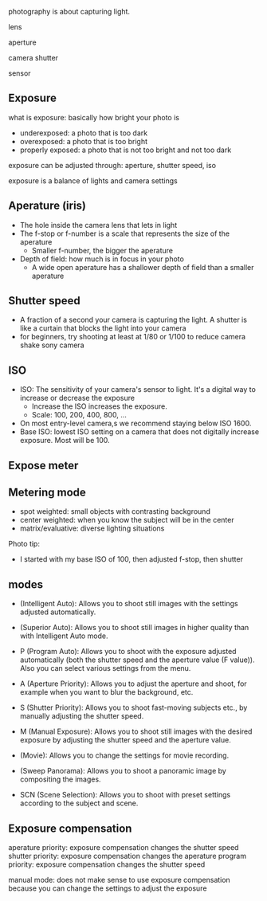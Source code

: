 photography is about capturing light.

lens

aperture

camera shutter

sensor

## Exposure

what is exposure: basically how bright your photo is

- underexposed: a photo that is too dark
- overexposed: a photo that is too bright
- properly exposed: a photo that is not too bright and not too dark

exposure can be adjusted through: aperture, shutter speed, iso

exposure is a balance of lights and camera settings

## Aperature (iris)

 - The hole inside the camera lens that lets in light
 - The f-stop or f-number is a scale that represents the size of the aperature
   - Smaller f-number, the bigger the aperature
 - Depth of field: how much is in focus in your photo
   - A wide open aperature has a shallower depth of field than a smaller aperature

## Shutter speed

 - A fraction of a second your camera is capturing the light. A shutter is like a curtain that blocks the light into your camera
 - for beginners, try shooting at least at 1/80 or 1/100 to reduce camera shake
sony camera

## ISO

 - ISO: The sensitivity of your camera's sensor to light. It's a digital way to increase or decrease the exposure
   - Increase the ISO increases the exposure. 
   - Scale: 100, 200, 400, 800, ...
 - On most entry-level camera,s we recommend staying below ISO 1600.
 - Base ISO: lowest ISO setting on a camera that does not digitally increase exposure. Most will be 100.

## Expose meter

## Metering mode

 - spot weighted: small objects with contrasting background
 - center weighted: when you know the subject will be in the center
 - matrix/evaluative: diverse lighting situations


Photo tip:

 - I started with my base ISO of 100, then adjusted f-stop, then shutter

## modes

- (Intelligent Auto):
Allows you to shoot still images with the settings adjusted automatically.

- (Superior Auto):
Allows you to shoot still images in higher quality than with Intelligent Auto mode.

- P (Program Auto):
Allows you to shoot with the exposure adjusted automatically (both the shutter speed and the aperture value (F value)). Also you can select various settings from the menu.

- A (Aperture Priority):
Allows you to adjust the aperture and shoot, for example when you want to blur the background, etc.

- S (Shutter Priority):
Allows you to shoot fast-moving subjects etc., by manually adjusting the shutter speed.

- M (Manual Exposure):
Allows you to shoot still images with the desired exposure by adjusting the shutter speed and the aperture value.

- (Movie):
Allows you to change the settings for movie recording.

- (Sweep Panorama):
Allows you to shoot a panoramic image by compositing the images.

- SCN (Scene Selection):
Allows you to shoot with preset settings according to the subject and scene.


## Exposure compensation

aperature priority: exposure compensation changes the shutter speed
shutter priority: exposure compensation changes the aperature
program priority: exposure compensation changes the shutter speed

manual mode: does not make sense to use exposure compensation because you can change the settings to adjust the exposure

